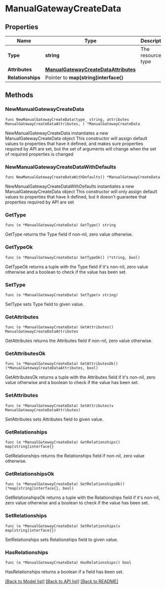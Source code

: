 # ManualGatewayCreateData

## Properties

Name | Type | Description | Notes
------------ | ------------- | ------------- | -------------
**Type** | **string** | The resource&#39;s type | [default to "manual_gateways"]
**Attributes** | [**ManualGatewayCreateDataAttributes**](ManualGatewayCreateDataAttributes.md) |  | 
**Relationships** | Pointer to **map[string]interface{}** |  | [optional] 

## Methods

### NewManualGatewayCreateData

`func NewManualGatewayCreateData(type_ string, attributes ManualGatewayCreateDataAttributes, ) *ManualGatewayCreateData`

NewManualGatewayCreateData instantiates a new ManualGatewayCreateData object
This constructor will assign default values to properties that have it defined,
and makes sure properties required by API are set, but the set of arguments
will change when the set of required properties is changed

### NewManualGatewayCreateDataWithDefaults

`func NewManualGatewayCreateDataWithDefaults() *ManualGatewayCreateData`

NewManualGatewayCreateDataWithDefaults instantiates a new ManualGatewayCreateData object
This constructor will only assign default values to properties that have it defined,
but it doesn't guarantee that properties required by API are set

### GetType

`func (o *ManualGatewayCreateData) GetType() string`

GetType returns the Type field if non-nil, zero value otherwise.

### GetTypeOk

`func (o *ManualGatewayCreateData) GetTypeOk() (*string, bool)`

GetTypeOk returns a tuple with the Type field if it's non-nil, zero value otherwise
and a boolean to check if the value has been set.

### SetType

`func (o *ManualGatewayCreateData) SetType(v string)`

SetType sets Type field to given value.


### GetAttributes

`func (o *ManualGatewayCreateData) GetAttributes() ManualGatewayCreateDataAttributes`

GetAttributes returns the Attributes field if non-nil, zero value otherwise.

### GetAttributesOk

`func (o *ManualGatewayCreateData) GetAttributesOk() (*ManualGatewayCreateDataAttributes, bool)`

GetAttributesOk returns a tuple with the Attributes field if it's non-nil, zero value otherwise
and a boolean to check if the value has been set.

### SetAttributes

`func (o *ManualGatewayCreateData) SetAttributes(v ManualGatewayCreateDataAttributes)`

SetAttributes sets Attributes field to given value.


### GetRelationships

`func (o *ManualGatewayCreateData) GetRelationships() map[string]interface{}`

GetRelationships returns the Relationships field if non-nil, zero value otherwise.

### GetRelationshipsOk

`func (o *ManualGatewayCreateData) GetRelationshipsOk() (*map[string]interface{}, bool)`

GetRelationshipsOk returns a tuple with the Relationships field if it's non-nil, zero value otherwise
and a boolean to check if the value has been set.

### SetRelationships

`func (o *ManualGatewayCreateData) SetRelationships(v map[string]interface{})`

SetRelationships sets Relationships field to given value.

### HasRelationships

`func (o *ManualGatewayCreateData) HasRelationships() bool`

HasRelationships returns a boolean if a field has been set.


[[Back to Model list]](../README.md#documentation-for-models) [[Back to API list]](../README.md#documentation-for-api-endpoints) [[Back to README]](../README.md)


